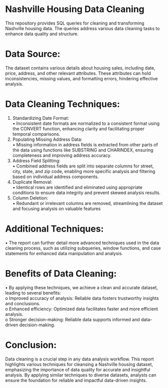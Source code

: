 # Nashville Housing Data Cleaning
This repository provides SQL queries for cleaning and transforming Nashville housing data. The queries address various data cleaning tasks to enhance data quality and structure.

# Data Source:  
The dataset contains various details about housing sales, including date, price, address, and other relevant attributes. These attributes can hold inconsistencies, missing values, and formatting errors, hindering effective analysis.  
# Data Cleaning Techniques:  
1. Standardizing Date Format:  
•	Inconsistent date formats are normalized to a consistent format using the CONVERT function, enhancing clarity and facilitating proper temporal comparisons.  
2. Populating Missing Address Data:  
•	Missing information in address fields is extracted from other parts of the data using functions like SUBSTRING and CHARINDEX, ensuring completeness and improving address accuracy.  
3. Address Field Splitting:  
•	Combined address fields are split into separate columns for street, city, state, and zip code, enabling more specific analysis and filtering based on individual address components.  
4. Duplicate Removal:  
•	Identical rows are identified and eliminated using appropriate conditions to ensure data integrity and prevent skewed analysis results.  
5. Column Deletion:  
•	Redundant or irrelevant columns are removed, streamlining the dataset and focusing analysis on valuable features  
# Additional Techniques:  
•	The report can further detail more advanced techniques used in the data cleaning process, such as utilizing subqueries, window functions, and case statements for enhanced data manipulation and analysis.  
# Benefits of Data Cleaning:  
•	By applying these techniques, we achieve a clean and accurate dataset, leading to several benefits:  
o	Improved accuracy of analysis: Reliable data fosters trustworthy insights and conclusions.  
o	Enhanced efficiency: Optimized data facilitates faster and more efficient analysis.  
o	Stronger decision-making: Reliable data supports informed and data-driven decision-making.   

# Conclusion:  
Data cleaning is a crucial step in any data analysis workflow. This report highlights various techniques for cleansing a Nashville housing dataset, emphasizing the importance of data quality for accurate and insightful analysis. By applying similar techniques to diverse datasets, analysts can ensure the foundation for reliable and impactful data-driven insights.  

